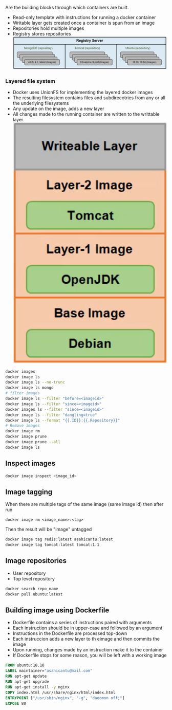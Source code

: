 
Are the building blocks through which containers are built.
* Read-only template with instructions for running a docker container
* Writable layer gets created once a container is spun from an image
* Repositories hold multiple images
* Registry stores repositories
![Docker Registry Server](./Resources/DockerRegistryServer.png)

### Layered file system
* Docker uses UnionFS for implementing the layered docker images
* The resulting filesystem contains files and subdirecotries from any or all the underlying filesystems
* Any update on the image, adds a new layer
* All changes made to the running container are written to the writtable layer
![DockerLayeredFileSystem](./Resources/DockerLayeredFileSystem.png)

```bash
docker images
docker image ls
docker image ls --no-trunc
docker image ls mongo
# filter images
docker image ls --filter "before=<imageid>"
docker image ls --filter "since=<imageid>"
docker images ls --filter "since=<imageid>"
docker image ls --filter "dangling=true"
docker image ls --format "{{.ID}}:{{.Repository}}"
# Remove images
docker image rm
docker image prune
docker image prune --all
docker image ls

```

## Inspect images
```bash
docker image inspect <image_id>
```

## Image tagging
When there are multiple tags of the same image (same image id) then after run 
```
docker image rm <image_name>:<tag>
```
Then the result will be "image" untagged
```bash
docker image tag redis:latest asahicantu:latest
docker image tag tomcat:latest tomcat:1.1
```

## Image repositories
* User repository
* Top level repository
```bash
docker search repo_name
docker pull ubuntu:latest
```

## Building image using Dockerfile
* Dockerfile contains a series of instructions paired with arguments
* Each instruction should be in upper-case and followed by an argument
* Instructions in the Dockerfile are processed top-down
* Each instruccion adds a new layer to th eimage and then commits the image
* Upon running, changes made by an instruction make it to the container
* If Dockerfile stops for some reason, you will be left with a working image
```DOCKERFILE
FROM ubuntu:18.10
LABEL maintainer="asahicantu@mail.com"
RUN apt-get update
RUN apt-get upgrade
RUN apt-get install -y nginx
COPY index.html /usr/share/nginx/html/index.html
ENTRYPOINT ["/usr/sbin/nginx", "-g", "daeomon off;"]
EXPOSE 80
```